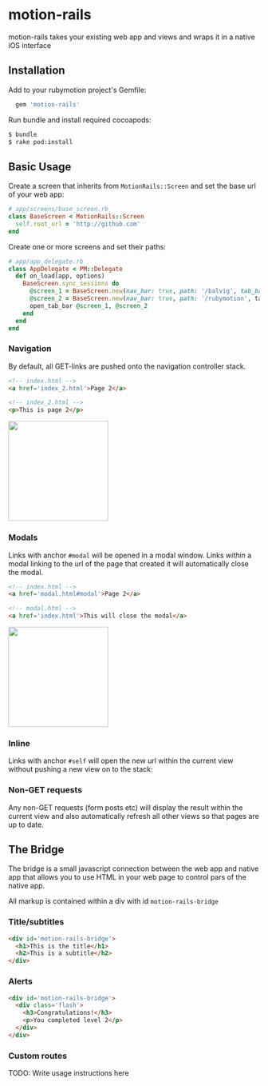 # motion-rails

motion-rails takes your existing web app and views and wraps it in a native iOS interface 

## Installation


Add to your rubymotion project's Gemfile:

```ruby
  gem 'motion-rails'
```

Run bundle and install required cocoapods:

```bash
$ bundle
$ rake pod:install
```

## Basic Usage

Create a screen that inherits from `MotionRails::Screen` and set the base url of your web app:

```ruby
# app/screens/base_screen.rb
class BaseScreen < MotionRails::Screen
  self.root_url = 'http://github.com'
end
```

Create one or more screens and set their paths:

```ruby
# app/app_delegate.rb
class AppDelegate < PM::Delegate
  def on_load(app, options)
    BaseScreen.sync_sessions do
      @screen_1 = BaseScreen.new(nav_bar: true, path: '/balvig', tab_bar: { title: 'Balvig', icon: :users })
      @screen_2 = BaseScreen.new(nav_bar: true, path: '/rubymotion', tab-bar: { title: 'Rubymotion', icon: :gear })
      open_tab_bar @screen_1, @screen_2
    end
  end
end
```

### Navigation

By default, all GET-links are pushed onto the navigation controller stack.

```html
<!-- index.html -->
<a href='index_2.html'>Page 2</a>

<!-- index_2.html -->
<p>This is page 2</p>
```

<img src='https://dl.dropboxusercontent.com/u/3032793/screenshots/get.gif' width='200px' />

### Modals

Links with anchor `#modal` will be opened in a modal window.
Links _within_ a modal linking to the url of the page that created it will automatically close the modal.

```html
<!-- index.html -->
<a href='modal.html#modal'>Page 2</a>

<!-- modal.html -->
<a href='index.html'>This will close the modal</a>
```

<img src='https://dl.dropboxusercontent.com/u/3032793/screenshots/modal.gif' width='200px' />

### Inline

Links with anchor `#self` will open the new url within the current view without pushing a new view on to the stack:

### Non-GET requests

Any non-GET requests (form posts etc) will display the result within the current view and also automatically refresh all other views so that pages are up to date.

## The Bridge

The bridge is a small javascript connection between the web app and native app that allows you to use HTML in your web page to control pars of the native app. 

All markup is contained within a div with id `motion-rails-bridge`

### Title/subtitles

```html
<div id='motion-rails-bridge'>
  <h1>This is the title</h1>
  <h2>This is a subtitle</h2>
</div>
```

### Alerts

```html
<div id='motion-rails-bridge'>
  <div class='flash'>
    <h3>Congratulations!</h3>
    <p>You completed level 2</p>
  </div>
</div>
```


### Custom routes

TODO: Write usage instructions here

